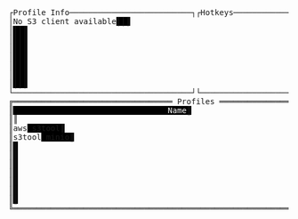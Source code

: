 <pre style='font-family: monospace, monospace;'><div style='white-space: pre;><span style='color:white; background-color:black;>┌Profile Info──────────────────────────┐┌Hotkeys───────────────────────────────┐</span></div><div style='white-space: pre;><span style='color:white; background-color:black;>│No S3 client available</span><span style='color:inherit; background-color:black;>                </span><span style='color:white; background-color:black;>││</span><span style='color:inherit; background-color:black;>                                      </span><span style='color:white; background-color:black;>│</span></div><div style='white-space: pre;><span style='color:white; background-color:black;>│</span><span style='color:inherit; background-color:black;>                                      </span><span style='color:white; background-color:black;>││</span><span style='color:inherit; background-color:black;>                                      </span><span style='color:white; background-color:black;>│</span></div><div style='white-space: pre;><span style='color:white; background-color:black;>│</span><span style='color:inherit; background-color:black;>                                      </span><span style='color:white; background-color:black;>││</span><span style='color:inherit; background-color:black;>                                      </span><span style='color:white; background-color:black;>│</span></div><div style='white-space: pre;><span style='color:white; background-color:black;>│</span><span style='color:inherit; background-color:black;>                                      </span><span style='color:white; background-color:black;>││</span><span style='color:inherit; background-color:black;>                                      </span><span style='color:white; background-color:black;>│</span></div><div style='white-space: pre;><span style='color:white; background-color:black;>│</span><span style='color:inherit; background-color:black;>                                      </span><span style='color:white; background-color:black;>││</span><span style='color:inherit; background-color:black;>                                      </span><span style='color:white; background-color:black;>│</span></div><div style='white-space: pre;><span style='color:white; background-color:black;>│</span><span style='color:inherit; background-color:black;>                                      </span><span style='color:white; background-color:black;>││</span><span style='color:inherit; background-color:black;>                                      </span><span style='color:white; background-color:black;>│</span></div><div style='white-space: pre;><span style='color:white; background-color:black;>│</span><span style='color:inherit; background-color:black;>                                      </span><span style='color:white; background-color:black;>││</span><span style='color:inherit; background-color:black;>                                      </span><span style='color:white; background-color:black;>│</span></div><div style='white-space: pre;><span style='color:white; background-color:black;>│</span><span style='color:inherit; background-color:black;>                                      </span><span style='color:white; background-color:black;>││</span><span style='color:inherit; background-color:black;>                                      </span><span style='color:white; background-color:black;>│</span></div><div style='white-space: pre;><span style='color:white; background-color:black;>└──────────────────────────────────────┘└──────────────────────────────────────┘</span></div><div style='white-space: pre;><span style='color:white; background-color:black;>╔══════════════════════════════════ Profiles ══════════════════════════════════╗</span></div><div style='white-space: pre;><span style='color:white; background-color:black;>║</span><span style='color:#ffff00; background-color:black;>Type</span><span style='color:inherit; background-color:black;>                                 </span><span style='color:white; background-color:black;> </span><span style='color:#ffff00; background-color:black;>Name</span><span style='color:inherit; background-color:black;>                                    </span><span style='color:white; background-color:black;>║</span></div><div style='white-space: pre;><span style='color:white; background-color:black;>║</span><span style='color:black; background-color:white;>aws                                   default                                 </span><span style='color:white; background-color:black;>║</span></div><div style='white-space: pre;><span style='color:white; background-color:black;>║aws</span><span style='color:inherit; background-color:black;>                                  </span><span style='color:white; background-color:black;> s3tool</span><span style='color:inherit; background-color:black;>                                  </span><span style='color:white; background-color:black;>║</span></div><div style='white-space: pre;><span style='color:white; background-color:black;>║s3tool</span><span style='color:inherit; background-color:black;>                               </span><span style='color:white; background-color:black;> minio</span><span style='color:inherit; background-color:black;>                                   </span><span style='color:white; background-color:black;>║</span></div><div style='white-space: pre;><span style='color:white; background-color:black;>║</span><span style='color:inherit; background-color:black;>                                                                              </span><span style='color:white; background-color:black;>║</span></div><div style='white-space: pre;><span style='color:white; background-color:black;>║</span><span style='color:inherit; background-color:black;>                                                                              </span><span style='color:white; background-color:black;>║</span></div><div style='white-space: pre;><span style='color:white; background-color:black;>║</span><span style='color:inherit; background-color:black;>                                                                              </span><span style='color:white; background-color:black;>║</span></div><div style='white-space: pre;><span style='color:white; background-color:black;>║</span><span style='color:inherit; background-color:black;>                                                                              </span><span style='color:white; background-color:black;>║</span></div><div style='white-space: pre;><span style='color:white; background-color:black;>║</span><span style='color:inherit; background-color:black;>                                                                              </span><span style='color:white; background-color:black;>║</span></div><div style='white-space: pre;><span style='color:white; background-color:black;>║</span><span style='color:inherit; background-color:black;>                                                                              </span><span style='color:white; background-color:black;>║</span></div><div style='white-space: pre;><span style='color:white; background-color:black;>║</span><span style='color:inherit; background-color:black;>                                                                              </span><span style='color:white; background-color:black;>║</span></div><div style='white-space: pre;><span style='color:white; background-color:black;>╚══════════════════════════════════════════════════════════════════════════════╝</span></div><div style='white-space: pre;><span style='color:inherit; background-color:black;>                                                                                </span></div></pre>